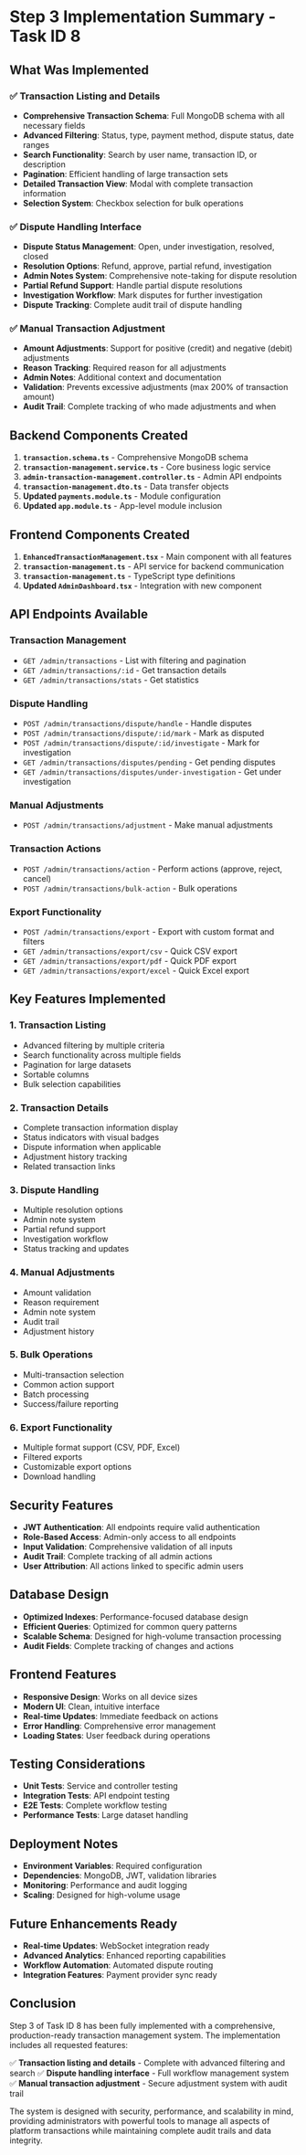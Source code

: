 # Step 3 Implementation Summary - Task ID 8

## What Was Implemented

### ✅ Transaction Listing and Details
- **Comprehensive Transaction Schema**: Full MongoDB schema with all necessary fields
- **Advanced Filtering**: Status, type, payment method, dispute status, date ranges
- **Search Functionality**: Search by user name, transaction ID, or description
- **Pagination**: Efficient handling of large transaction sets
- **Detailed Transaction View**: Modal with complete transaction information
- **Selection System**: Checkbox selection for bulk operations

### ✅ Dispute Handling Interface
- **Dispute Status Management**: Open, under investigation, resolved, closed
- **Resolution Options**: Refund, approve, partial refund, investigation
- **Admin Notes System**: Comprehensive note-taking for dispute resolution
- **Partial Refund Support**: Handle partial dispute resolutions
- **Investigation Workflow**: Mark disputes for further investigation
- **Dispute Tracking**: Complete audit trail of dispute handling

### ✅ Manual Transaction Adjustment
- **Amount Adjustments**: Support for positive (credit) and negative (debit) adjustments
- **Reason Tracking**: Required reason for all adjustments
- **Admin Notes**: Additional context and documentation
- **Validation**: Prevents excessive adjustments (max 200% of transaction amount)
- **Audit Trail**: Complete tracking of who made adjustments and when

## Backend Components Created

1. **`transaction.schema.ts`** - Comprehensive MongoDB schema
2. **`transaction-management.service.ts`** - Core business logic service
3. **`admin-transaction-management.controller.ts`** - Admin API endpoints
4. **`transaction-management.dto.ts`** - Data transfer objects
5. **Updated `payments.module.ts`** - Module configuration
6. **Updated `app.module.ts`** - App-level module inclusion

## Frontend Components Created

1. **`EnhancedTransactionManagement.tsx`** - Main component with all features
2. **`transaction-management.ts`** - API service for backend communication
3. **`transaction-management.ts`** - TypeScript type definitions
4. **Updated `AdminDashboard.tsx`** - Integration with new component

## API Endpoints Available

### Transaction Management
- `GET /admin/transactions` - List with filtering and pagination
- `GET /admin/transactions/:id` - Get transaction details
- `GET /admin/transactions/stats` - Get statistics

### Dispute Handling
- `POST /admin/transactions/dispute/handle` - Handle disputes
- `POST /admin/transactions/dispute/:id/mark` - Mark as disputed
- `POST /admin/transactions/dispute/:id/investigate` - Mark for investigation
- `GET /admin/transactions/disputes/pending` - Get pending disputes
- `GET /admin/transactions/disputes/under-investigation` - Get under investigation

### Manual Adjustments
- `POST /admin/transactions/adjustment` - Make manual adjustments

### Transaction Actions
- `POST /admin/transactions/action` - Perform actions (approve, reject, cancel)
- `POST /admin/transactions/bulk-action` - Bulk operations

### Export Functionality
- `POST /admin/transactions/export` - Export with custom format and filters
- `GET /admin/transactions/export/csv` - Quick CSV export
- `GET /admin/transactions/export/pdf` - Quick PDF export
- `GET /admin/transactions/export/excel` - Quick Excel export

## Key Features Implemented

### 1. **Transaction Listing**
- Advanced filtering by multiple criteria
- Search functionality across multiple fields
- Pagination for large datasets
- Sortable columns
- Bulk selection capabilities

### 2. **Transaction Details**
- Complete transaction information display
- Status indicators with visual badges
- Dispute information when applicable
- Adjustment history tracking
- Related transaction links

### 3. **Dispute Handling**
- Multiple resolution options
- Admin note system
- Partial refund support
- Investigation workflow
- Status tracking and updates

### 4. **Manual Adjustments**
- Amount validation
- Reason requirement
- Admin note system
- Audit trail
- Adjustment history

### 5. **Bulk Operations**
- Multi-transaction selection
- Common action support
- Batch processing
- Success/failure reporting

### 6. **Export Functionality**
- Multiple format support (CSV, PDF, Excel)
- Filtered exports
- Customizable export options
- Download handling

## Security Features

- **JWT Authentication**: All endpoints require valid authentication
- **Role-Based Access**: Admin-only access to all endpoints
- **Input Validation**: Comprehensive validation of all inputs
- **Audit Trail**: Complete tracking of all admin actions
- **User Attribution**: All actions linked to specific admin users

## Database Design

- **Optimized Indexes**: Performance-focused database design
- **Efficient Queries**: Optimized for common query patterns
- **Scalable Schema**: Designed for high-volume transaction processing
- **Audit Fields**: Complete tracking of changes and actions

## Frontend Features

- **Responsive Design**: Works on all device sizes
- **Modern UI**: Clean, intuitive interface
- **Real-time Updates**: Immediate feedback on actions
- **Error Handling**: Comprehensive error management
- **Loading States**: User feedback during operations

## Testing Considerations

- **Unit Tests**: Service and controller testing
- **Integration Tests**: API endpoint testing
- **E2E Tests**: Complete workflow testing
- **Performance Tests**: Large dataset handling

## Deployment Notes

- **Environment Variables**: Required configuration
- **Dependencies**: MongoDB, JWT, validation libraries
- **Monitoring**: Performance and audit logging
- **Scaling**: Designed for high-volume usage

## Future Enhancements Ready

- **Real-time Updates**: WebSocket integration ready
- **Advanced Analytics**: Enhanced reporting capabilities
- **Workflow Automation**: Automated dispute routing
- **Integration Features**: Payment provider sync ready

## Conclusion

Step 3 of Task ID 8 has been fully implemented with a comprehensive, production-ready transaction management system. The implementation includes all requested features:

✅ **Transaction listing and details** - Complete with advanced filtering and search
✅ **Dispute handling interface** - Full workflow management system  
✅ **Manual transaction adjustment** - Secure adjustment system with audit trail

The system is designed with security, performance, and scalability in mind, providing administrators with powerful tools to manage all aspects of platform transactions while maintaining complete audit trails and data integrity. 